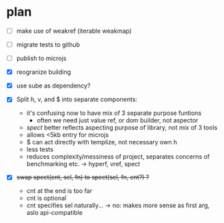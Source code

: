 # plan

* [ ] make use of weakref (iterable weakmap)

* [ ] migrate tests to github

* [ ] publish to microjs

* [x] reogranize building

* [x] use sube as dependency?

* [x] Split h, v, and $ into separate components:
  + it's confusing now to have mix of 3 separate purpose funtions
    + often we need just value ref, or dom builder, not aspector
  + _spect_ better reflects aspecting purpose of library, not mix of 3 tools
  + allows <5kb entry for microjs
  + $ can act directly with templize, not necessary own h
  + less tests
  + reduces complexity/messiness of project, separates concerns of benchmarking etc.
  → hyperf, vref, spect

* [x] ~~swap spect(cnt, sel, fn) to spect(sel, fn, cnt?) ?~~
  - cnt at the end is too far
  + cnt is optional
  - cnt specifies sel naturally...
  → no: makes more sense as first arg, aslo api-compatible
